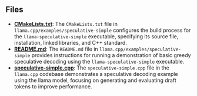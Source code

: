 
## Files
- **[CMakeLists.txt](speculative-simple/CMakeLists.txt.driver.md)**: The `CMakeLists.txt` file in `llama.cpp/examples/speculative-simple` configures the build process for the `llama-speculative-simple` executable, specifying its source file, installation, linked libraries, and C++ standard.
- **[README.md](speculative-simple/README.md.driver.md)**: The `README.md` file in `llama.cpp/examples/speculative-simple` provides instructions for running a demonstration of basic greedy speculative decoding using the `llama-speculative-simple` executable.
- **[speculative-simple.cpp](speculative-simple/speculative-simple.cpp.driver.md)**: The `speculative-simple.cpp` file in the `llama.cpp` codebase demonstrates a speculative decoding example using the llama model, focusing on generating and evaluating draft tokens to improve performance.
